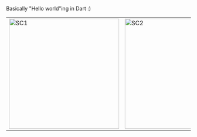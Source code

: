 Basically "Hello world"ing in Dart :)

<table>
  <tr>
    <td>
      <img src="https://github.com/user-attachments/assets/8843c1c0-a3c4-4a14-8ee9-d54dd6adc2c4" alt="SC1" width="300" />
    </td>
    <td>
      <img src="https://github.com/user-attachments/assets/cfe29420-5e43-43fe-a82b-d1b81c15315c" alt="SC2" width="300" />
    </td>
  </tr>
</table>
